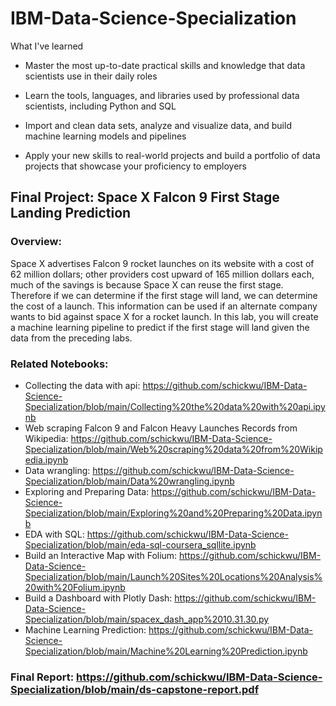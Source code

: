 # IBM-Data-Science-Specialization

What I've learned

- Master the most up-to-date practical skills and knowledge that data scientists use in their daily roles

- Learn the tools, languages, and libraries used by professional data scientists, including Python and SQL

- Import and clean data sets, analyze and visualize data, and build machine learning models and pipelines

- Apply your new skills to real-world projects and build a portfolio of data projects that showcase your proficiency to employers


## Final Project: Space X Falcon 9 First Stage Landing Prediction
### Overview:
Space X advertises Falcon 9 rocket launches on its website with a cost of 62 million dollars; other providers cost upward of 165 million dollars each, much of the savings is because Space X can reuse the first stage. Therefore if we can determine if the first stage will land, we can determine the cost of a launch. This information can be used if an alternate company wants to bid against space X for a rocket launch. In this lab, you will create a machine learning pipeline to predict if the first stage will land given the data from the preceding labs.

### Related Notebooks:
- Collecting the data with api: https://github.com/schickwu/IBM-Data-Science-Specialization/blob/main/Collecting%20the%20data%20with%20api.ipynb
- Web scraping Falcon 9 and Falcon Heavy Launches Records from Wikipedia: https://github.com/schickwu/IBM-Data-Science-Specialization/blob/main/Web%20scraping%20data%20from%20Wikipedia.ipynb
- Data wrangling: https://github.com/schickwu/IBM-Data-Science-Specialization/blob/main/Data%20wrangling.ipynb
- Exploring and Preparing Data: https://github.com/schickwu/IBM-Data-Science-Specialization/blob/main/Exploring%20and%20Preparing%20Data.ipynb
- EDA with SQL: https://github.com/schickwu/IBM-Data-Science-Specialization/blob/main/eda-sql-coursera_sqllite.ipynb
- Build an Interactive Map with Folium: https://github.com/schickwu/IBM-Data-Science-Specialization/blob/main/Launch%20Sites%20Locations%20Analysis%20with%20Folium.ipynb
- Build a Dashboard with Plotly Dash: https://github.com/schickwu/IBM-Data-Science-Specialization/blob/main/spacex_dash_app%2010.31.30.py
- Machine Learning Prediction: https://github.com/schickwu/IBM-Data-Science-Specialization/blob/main/Machine%20Learning%20Prediction.ipynb
### Final Report: https://github.com/schickwu/IBM-Data-Science-Specialization/blob/main/ds-capstone-report.pdf
